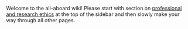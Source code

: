 Welcome to the all-aboard wiki! Please start with section on [professional and research ethics](https://github.com/aadityadar/all-aboard/wiki/AEA-Code-of-conduct) at the top of the sidebar and then slowly make your way through all other pages.